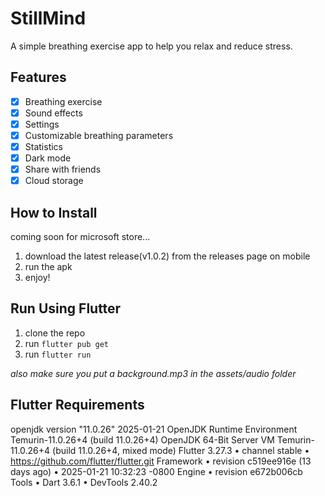 # StillMind

A simple breathing exercise app to help you relax and reduce stress.

## Features

- [x] Breathing exercise
- [x] Sound effects
- [x] Settings
- [x] Customizable breathing parameters
- [x] Statistics
- [x] Dark mode
- [x] Share with friends
- [x] Cloud storage

## How to Install

coming soon for microsoft store...

1. download the latest release(v1.0.2) from the releases page on mobile
2. run the apk
3. enjoy!

## Run Using Flutter

1. clone the repo
2. run `flutter pub get`
3. run `flutter run`

*also make sure you put a background.mp3 in the assets/audio folder*

## Flutter Requirements

openjdk version "11.0.26" 2025-01-21
OpenJDK Runtime Environment Temurin-11.0.26+4 (build 11.0.26+4)
OpenJDK 64-Bit Server VM Temurin-11.0.26+4 (build 11.0.26+4, mixed mode)
Flutter 3.27.3 • channel stable • https://github.com/flutter/flutter.git
Framework • revision c519ee916e (13 days ago) • 2025-01-21 10:32:23 -0800
Engine • revision e672b006cb
Tools • Dart 3.6.1 • DevTools 2.40.2

